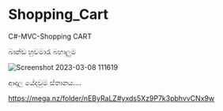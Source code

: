 # Shopping_Cart
C#-MVC-Shopping CART

බාන්ඩ හුවමාරැ බහාලුම

![Screenshot 2023-03-08 111619](https://user-images.githubusercontent.com/37544871/224627642-ebdf7125-d858-460c-8810-345622677f76.png)

ආදාල   යේදවුම ස්තානය....

https://mega.nz/folder/nEByRaLZ#yxds5Xz9P7k3pbhvvCNx9w
